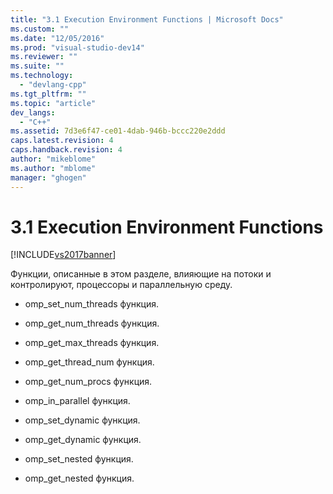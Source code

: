```yaml
---
title: "3.1 Execution Environment Functions | Microsoft Docs"
ms.custom: ""
ms.date: "12/05/2016"
ms.prod: "visual-studio-dev14"
ms.reviewer: ""
ms.suite: ""
ms.technology: 
  - "devlang-cpp"
ms.tgt_pltfrm: ""
ms.topic: "article"
dev_langs: 
  - "C++"
ms.assetid: 7d3e6f47-ce01-4dab-946b-bccc220e2ddd
caps.latest.revision: 4
caps.handback.revision: 4
author: "mikeblome"
ms.author: "mblome"
manager: "ghogen"
---
```

# 3.1 Execution Environment Functions
[!INCLUDE[vs2017banner](../../assembler/inline/includes/vs2017banner.md)]

Функции, описанные в этом разделе, влияющие на потоки и контролируют, процессоры и параллельную среду.  
  
-   omp\_set\_num\_threads функция.  
  
-   omp\_get\_num\_threads функция.  
  
-   omp\_get\_max\_threads функция.  
  
-   omp\_get\_thread\_num функция.  
  
-   omp\_get\_num\_procs функция.  
  
-   omp\_in\_parallel функция.  
  
-   omp\_set\_dynamic функция.  
  
-   omp\_get\_dynamic функция.  
  
-   omp\_set\_nested функция.  
  
-   omp\_get\_nested функция.